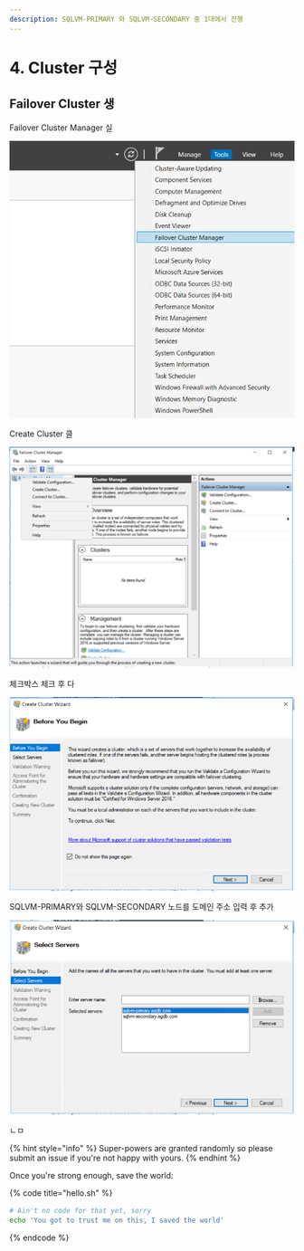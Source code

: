 ```yaml
---
description: SQLVM-PRIMARY 와 SQLVM-SECONDARY 중 1대에서 진행
---
```


# 4. Cluster 구성

## Failover Cluster 생

Failover Cluster Manager 실

![](../../../.gitbook/assets/sqlvm-primary-cluster.png)

Create Cluster 클

![](../../../.gitbook/assets/sqlvm-primary-cluster2.png)

체크박스 체크 후 다

![](../../../.gitbook/assets/sqlvm-primary-cluster3.png)

SQLVM-PRIMARY와 SQLVM-SECONDARY 노드를 도메인 주소 입력 후 추가

![](../../../.gitbook/assets/sqlvm-primary-cluster4.png)

ㄴㅁ



{% hint style="info" %}
 Super-powers are granted randomly so please submit an issue if you're not happy with yours.
{% endhint %}

Once you're strong enough, save the world:

{% code title="hello.sh" %}
```bash
# Ain't no code for that yet, sorry
echo 'You got to trust me on this, I saved the world'
```
{% endcode %}




